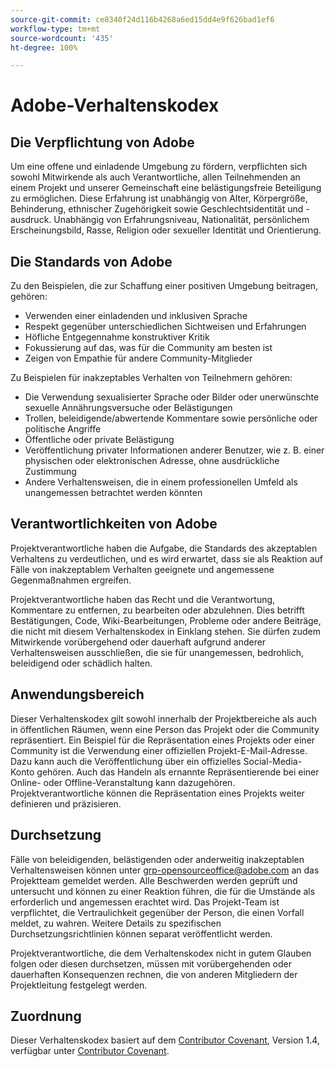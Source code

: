 ```yaml
---
source-git-commit: ce8340f24d116b4268a6ed15dd4e9f626bad1ef6
workflow-type: tm+mt
source-wordcount: '435'
ht-degree: 100%

---
```

# Adobe-Verhaltenskodex

## Die Verpflichtung von Adobe

Um eine offene und einladende Umgebung zu fördern, verpflichten sich sowohl Mitwirkende als auch Verantwortliche, allen Teilnehmenden an einem Projekt und unserer Gemeinschaft eine belästigungsfreie Beteiligung zu ermöglichen. Diese Erfahrung ist unabhängig von Alter, Körpergröße, Behinderung, ethnischer Zugehörigkeit sowie Geschlechtsidentität und -ausdruck. Unabhängig von Erfahrungsniveau, Nationalität, persönlichem Erscheinungsbild, Rasse, Religion oder sexueller Identität und Orientierung.

## Die Standards von Adobe

Zu den Beispielen, die zur Schaffung einer positiven Umgebung beitragen, gehören:

* Verwenden einer einladenden und inklusiven Sprache
* Respekt gegenüber unterschiedlichen Sichtweisen und Erfahrungen
* Höfliche Entgegennahme konstruktiver Kritik
* Fokussierung auf das, was für die Community am besten ist
* Zeigen von Empathie für andere Community-Mitglieder

Zu Beispielen für inakzeptables Verhalten von Teilnehmern gehören:

* Die Verwendung sexualisierter Sprache oder Bilder oder unerwünschte sexuelle Annährungsversuche oder Belästigungen
* Trollen, beleidigende/abwertende Kommentare sowie persönliche oder politische Angriffe
* Öffentliche oder private Belästigung
* Veröffentlichung privater Informationen anderer Benutzer, wie z. B. einer physischen oder elektronischen Adresse, ohne ausdrückliche Zustimmung
* Andere Verhaltensweisen, die in einem professionellen Umfeld als unangemessen betrachtet werden könnten

## Verantwortlichkeiten von Adobe

Projektverantwortliche haben die Aufgabe, die Standards des akzeptablen Verhaltens zu verdeutlichen, und es wird erwartet, dass sie als Reaktion auf Fälle von inakzeptablem Verhalten geeignete und angemessene Gegenmaßnahmen ergreifen.

Projektverantwortliche haben das Recht und die Verantwortung, Kommentare zu entfernen, zu bearbeiten oder abzulehnen. Dies betrifft Bestätigungen, Code, Wiki-Bearbeitungen, Probleme oder andere Beiträge, die nicht mit diesem Verhaltenskodex in Einklang stehen. Sie dürfen zudem Mitwirkende vorübergehend oder dauerhaft aufgrund anderer Verhaltensweisen ausschließen, die sie für unangemessen, bedrohlich, beleidigend oder schädlich halten.

## Anwendungsbereich

Dieser Verhaltenskodex gilt sowohl innerhalb der Projektbereiche als auch in öffentlichen Räumen, wenn eine Person das Projekt oder die Community repräsentiert. Ein Beispiel für die Repräsentation eines Projekts oder einer Community ist die Verwendung einer offiziellen Projekt-E-Mail-Adresse. Dazu kann auch die Veröffentlichung über ein offizielles Social-Media-Konto gehören. Auch das Handeln als ernannte Repräsentierende bei einer Online- oder Offline-Veranstaltung kann dazugehören. Projektverantwortliche können die Repräsentation eines Projekts weiter definieren und präzisieren.

## Durchsetzung

Fälle von beleidigenden, belästigenden oder anderweitig inakzeptablen Verhaltensweisen können unter grp-opensourceoffice@adobe.com an das Projektteam gemeldet werden. Alle Beschwerden werden geprüft und untersucht und können zu einer Reaktion führen, die für die Umstände als erforderlich und angemessen erachtet wird. Das Projekt-Team ist verpflichtet, die Vertraulichkeit gegenüber der Person, die einen Vorfall meldet, zu wahren. Weitere Details zu spezifischen Durchsetzungsrichtlinien können separat veröffentlicht werden.

Projektverantwortliche, die dem Verhaltenskodex nicht in gutem Glauben folgen oder diesen durchsetzen, müssen mit vorübergehenden oder dauerhaften Konsequenzen rechnen, die von anderen Mitgliedern der Projektleitung festgelegt werden.

## Zuordnung

Dieser Verhaltenskodex basiert auf dem [Contributor Covenant](https://www.contributor-covenant.org/), Version 1.4, verfügbar unter [Contributor Covenant](https://www.contributor-covenant.org/version/1/4/code-of-conduct/).
